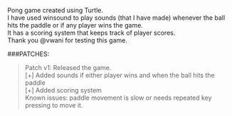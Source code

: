 Pong game created using Turtle.  
I have used winsound to play sounds (that I have made) whenever the ball hits the paddle or if any player wins the game.  
It has a scoring system that keeps track of player scores.  
Thank you @vwani for testing this game.  
  
###PATCHES:
> Patch v1:  Released the game.  
[+] Added sounds if either player wins and when the ball hits the paddle  
[+] Added scoring system  
Known issues: paddle movement is slow or needs repeated key pressing to move it.  
